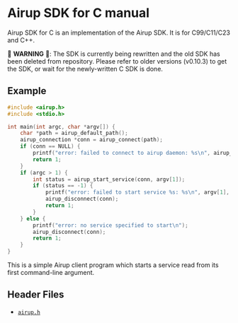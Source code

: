 # Airup SDK for C manual
Airup SDK for C is an implementation of the Airup SDK. It is for C99/C11/C23 and C++.

🚧 **WARNING** 🚧: The SDK is currently being rewritten and the old SDK has been deleted from repository. Please refer to older
versions (v0.10.3) to get the SDK, or wait for the newly-written C SDK is done.

## Example
```c
#include <airup.h>
#include <stdio.h>

int main(int argc, char *argv[]) {
    char *path = airup_default_path();
    airup_connection *conn = airup_connect(path);
    if (conn == NULL) {
        printf("error: failed to connect to airup daemon: %s\n", airup_last_error().message);
        return 1;
    }
    if (argc > 1) {
        int status = airup_start_service(conn, argv[1]);
        if (status == -1) {
            printf("error: failed to start service %s: %s\n", argv[1], airup_last_error().message);
            airup_disconnect(conn);
            return 1;
        }
    } else {
        printf("error: no service specified to start\n");
        airup_disconnect(conn);
        return 1;
    }
}
```

This is a simple Airup client program which starts a service read from its first command-line argument.

## Header Files
 - [`airup.h`](airup_h.md)
 